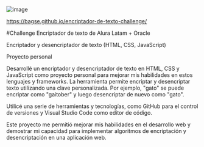 ![image](https://user-images.githubusercontent.com/102260190/201399352-c778ed9b-fe22-4428-b07d-fd6e047ae2ef.png)

https://bagse.github.io/encriptador-de-texto-challenge/

#Challenge Encriptador de texto de Alura Latam + Oracle

Encriptador y desencriptador de texto (HTML, CSS, JavaScript)

Proyecto personal

Desarrollé un encriptador y desencriptador de texto en HTML, CSS y JavaScript como proyecto personal para mejorar mis habilidades en estos lenguajes y frameworks. La herramienta permite encriptar y desencriptar texto utilizando una clave personalizada. Por ejemplo, "gato" se puede encriptar como "gaitober" y luego desencriptar de nuevo como "gato".

Utilicé una serie de herramientas y tecnologías, como GitHub para el control de versiones y Visual Studio Code como editor de código.

Este proyecto me permitió mejorar mis habilidades en el desarrollo web y demostrar mi capacidad para implementar algoritmos de encriptación y desencriptación en una aplicación web.
